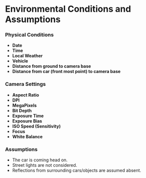 # Environmental Conditions and Assumptions

### Physical Conditions
* __Date__
* __Time__
* __Local Weather__
* __Vehicle__
* __Distance from ground to camera base__
* __Distance from car (front most point) to camera base__

### Camera Settings
* __Aspect Ratio__
* __DPI__
* __MegaPixels__
* __Bit Depth__
* __Exposure Time__
* __Exposure Bias__
* __ISO Speed (Sensitivity)__
* __Focus__
* __White Balance__

### Assumptions
* The car is coming head on.
* Street lights are not considered.
* Reflections from surrounding cars/objects are assumed absent.